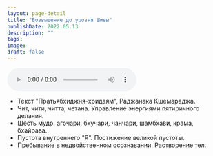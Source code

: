 ```yaml
---
layout: page-detail
title: "Возвышение до уровня Шивы"
publishDate: 2022.05.13
description: ""
tags:
image:
draft: false
---
```


<audio title="2022.05.13 - Возвышение до уровня Шивы.mp3" src="https://filer-api.advayta.org/v1.0/public/files/74235" controls=""></audio>

* Текст "Пратьябхиджня-хридаям", Раджанака Кшемараджа.
* Чит, чити, читта, четана. Управление энергиями пятиричного делания.
* Шесть мудр: агочари, бхучари, чанчари, шамбхави, крама, бхайрава.
* Пустота внутреннего "Я". Постижение великой пустоты.
* Пребывание в недвойственном осознавании. Растворение тел.

  
